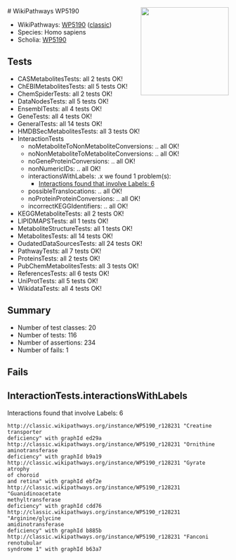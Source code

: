 <img style="float: right; width: 200px" src="https://upload.wikimedia.org/wikipedia/commons/thumb/8/83/Wplogo_with_text_500.png/640px-Wplogo_with_text_500.png" />
# WikiPathways WP5190

* WikiPathways: [WP5190](https://wikipathways.org/pathways/WP5190) ([classic](https://classic.wikipathways.org/instance/WP5190))
* Species: Homo sapiens
* Scholia: [WP5190](https://scholia.toolforge.org/wikipathways/WP5190)
## Tests
* CASMetabolitesTests: all 2 tests OK!
* ChEBIMetabolitesTests: all 5 tests OK!
* ChemSpiderTests: all 2 tests OK!
* DataNodesTests: all 5 tests OK!
* EnsemblTests: all 4 tests OK!
* GeneTests: all 4 tests OK!
* GeneralTests: all 14 tests OK!
* HMDBSecMetabolitesTests: all 3 tests OK!
* InteractionTests
    * noMetaboliteToNonMetaboliteConversions: .. all OK!
    * noNonMetaboliteToMetaboliteConversions: .. all OK!
    * noGeneProteinConversions: .. all OK!
    * nonNumericIDs: .. all OK!
    * interactionsWithLabels: .x we found 1 problem(s):
        * [Interactions found that involve Labels: 6](#630d267d)
    * possibleTranslocations: .. all OK!
    * noProteinProteinConversions: .. all OK!
    * incorrectKEGGIdentifiers: .. all OK!
* KEGGMetaboliteTests: all 2 tests OK!
* LIPIDMAPSTests: all 1 tests OK!
* MetaboliteStructureTests: all 1 tests OK!
* MetabolitesTests: all 14 tests OK!
* OudatedDataSourcesTests: all 24 tests OK!
* PathwayTests: all 7 tests OK!
* ProteinsTests: all 2 tests OK!
* PubChemMetabolitesTests: all 3 tests OK!
* ReferencesTests: all 6 tests OK!
* UniProtTests: all 5 tests OK!
* WikidataTests: all 4 tests OK!


## Summary

* Number of test classes: 20
* Number of tests: 116
* Number of assertions: 234
* Number of fails: 1

## Fails

<a name="630d267d" />

## InteractionTests.interactionsWithLabels

Interactions found that involve Labels: 6
```
http://classic.wikipathways.org/instance/WP5190_r128231 "Creatine
transporter
deficiency" with graphId ed29a
http://classic.wikipathways.org/instance/WP5190_r128231 "Ornithine 
aminotransferase 
deficiency" with graphId b9a19
http://classic.wikipathways.org/instance/WP5190_r128231 "Gyrate atrophy 
of choroid 
and retina" with graphId ebf2e
http://classic.wikipathways.org/instance/WP5190_r128231 "Guanidinoacetate 
methyltransferase 
deficiency" with graphId cdd76
http://classic.wikipathways.org/instance/WP5190_r128231 "Arginine/glycine
amidinotransferase
deficiency" with graphId b885b
http://classic.wikipathways.org/instance/WP5190_r128231 "Fanconi 
renotubular 
syndrome 1" with graphId b63a7
```

